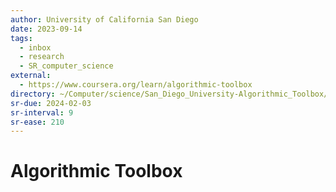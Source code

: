 ```yaml
---
author: University of California San Diego
date: 2023-09-14
tags:
  - inbox
  - research
  - SR_computer_science
external:
  - https://www.coursera.org/learn/algorithmic-toolbox
directory: ~/Computer/science/San_Diego_University-Algorithmic_Toolbox/
sr-due: 2024-02-03
sr-interval: 9
sr-ease: 210
---
```


# Algorithmic Toolbox


